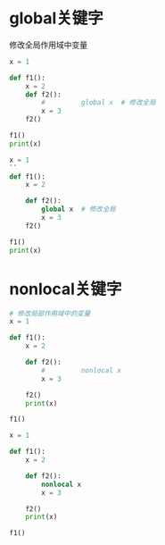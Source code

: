 # global关键字
修改全局作用域中变量
```python
x = 1

def f1():
    x = 2
    def f2():
        #         global x  # 修改全局
        x = 3
    f2()

f1()
print(x)
```
```python
x = 1
``
def f1():
    x = 2

    def f2():
        global x  # 修改全局
        x = 3
    f2()

f1()
print(x)
```
# nonlocal关键字
```python
# 修改局部作用域中的变量
x = 1

def f1():
    x = 2

    def f2():
        #         nonlocal x
        x = 3

    f2()
    print(x)

f1()
```
```python
x = 1

def f1():
    x = 2

    def f2():
        nonlocal x
        x = 3

    f2()
    print(x)

f1()
```
